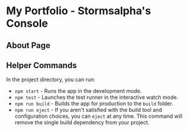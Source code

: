 # My Portfolio - Stormsalpha's Console

## About Page

## Helper Commands

In the project directory, you can run:
- `npm start` - Runs the app in the development mode.
- `npm test` - Launches the test runner in the interactive watch mode.
- `npm run build` - Builds the app for production to the `build` folder.
- `npm run eject` - If you aren't satisfied with the build tool and configuration choices, you can `eject` at any time. This command will remove the single build dependency from your project.
